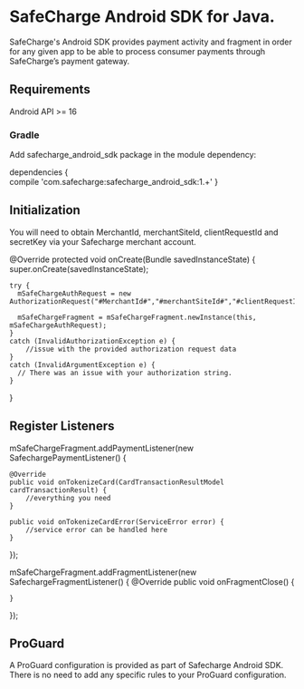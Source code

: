 # SafeCharge Android SDK for Java.

SafeCharge's Android SDK provides payment activity and fragment in order for any given app to be able to process consumer payments through SafeCharge’s payment gateway.
 
## Requirements

Android API >= 16

### Gradle

Add safecharge_android_sdk package in the module dependency:

dependencies {  
    compile 'com.safecharge:safecharge_android_sdk:1.+'
}

## Initialization

You will need to obtain MerchantId, merchantSiteId, clientRequestId and secretKey via your Safecharge merchant account.

@Override
protected void onCreate(Bundle savedInstanceState) {
    super.onCreate(savedInstanceState);
	
    try {		
	  mSafeChargeAuthRequest = new AuthorizationRequest("#MerchantId#","#merchantSiteId#","#clientRequestId#","#secretKey#");
																												
      mSafeChargeFragment = mSafeChargeFragment.newInstance(this, mSafeChargeAuthRequest);
    }
	catch (InvalidAuthorizationException e) {
		//issue with the provided authorization request data
	} 
	catch (InvalidArgumentException e) {
      // There was an issue with your authorization string.
    }
}

## Register Listeners 

mSafeChargeFragment.addPaymentListener(new SafechargePaymentListener() {

	@Override 
	public void onTokenizeCard(CardTransactionResultModel cardTransactionResult) {
		//everything you need
	}

	public void onTokenizeCardError(ServiceError error) {
		//service error can be handled here
	}
});

mSafeChargeFragment.addFragmentListener(new SafechargeFragmentListener() {
	@Override 
	public void onFragmentClose() {
		
	}	
});

## ProGuard
A ProGuard configuration is provided as part of Safecharge Android SDK. There is no need to add any specific rules to your ProGuard configuration.


	
	
	

